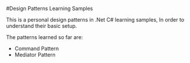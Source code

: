 #Design Patterns Learning Samples


This is a personal design patterns in .Net C# learning samples,
In order to understand their basic setup.

The patterns learned so far are:

 - Command Pattern
 - Mediator Pattern